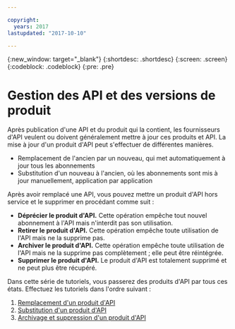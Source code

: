 ```yaml
---

copyright:
  years: 2017
lastupdated: "2017-10-10"

---
```



{:new_window: target="_blank"}
{:shortdesc: .shortdesc}
{:screen: .screen}
{:codeblock: .codeblock}
{:pre: .pre}

# Gestion des API et des versions de produit

Après publication d'une API et du produit qui la contient, les fournisseurs d'API veulent ou doivent généralement mettre à jour ces produits et API. La mise à jour d'un produit d'API peut s'effectuer de différentes manières.  

- Remplacement de l'ancien par un nouveau, qui met automatiquement à jour tous les abonnements
- Substitution d'un nouveau à l'ancien, où les abonnements sont mis à jour manuellement, application par application

Après avoir remplacé une API, vous pouvez mettre un produit d'API hors service et le supprimer en procédant comme suit :

- **Déprécier le produit d'API.** Cette opération empêche tout nouvel abonnement à l'API mais n'interdit pas son utilisation.
- **Retirer le produit d'API.** Cette opération empêche toute utilisation de l'API mais ne la supprime pas.
- **Archiver le produit d'API.** Cette opération empêche toute utilisation de l'API mais ne la supprime pas complètement ; elle peut être réintégrée.
- **Supprimer le produit d'API.** Le produit d'API est totalement supprimé et ne peut plus être récupéré.

Dans cette série de tutoriels, vous passerez des produits d'API par tous ces états. Effectuez les tutoriels dans l'ordre suivant :

1. [Remplacement d'un produit d'API](tut_manage_replace.html)
2. [Substitution d'un produit d'API](tut_manage_supercede.html)
3. [Archivage et suppression d'un produit d'API](tut_manage_remove.html)












